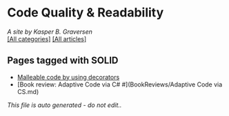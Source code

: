 ﻿# Code Quality & Readability
*A site by Kasper B. Graversen*
<br>
[[All categories]](https://github.com/kbilsted/CodeQualityAndReadability/blob/master/AllTags.md) [[All articles]](https://github.com/kbilsted/CodeQualityAndReadability/blob/master/AllArticles.md)

## Pages tagged with **SOLID**

* [Malleable code by using decorators](Articles/Design/MalleableCodeUsingDecorators.md)
* [Book review: Adaptive Code via C# #](BookReviews/Adaptive Code via CS.md)



*This file is auto generated - do not edit..*
